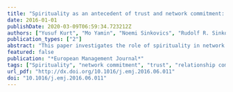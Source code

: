 ```yaml
---
title: "Spirituality as an antecedent of trust and network commitment: The case of Anatolian tigers"
date: 2016-01-01
publishDate: 2020-03-09T06:59:34.723212Z
authors: ["Yusuf Kurt", "Mo Yamin", "Noemi Sinkovics", "Rudolf R. Sinkovics"]
publication_types: ["2"]
abstract: "This paper investigates the role of spirituality in network commitment and trust building through a focus on the specific network context of Anatolian Tigers from Turkey. Despite the previous research employing utilitarian perspectives to explain the antecedents of commitment, the aim here is to understand the role played by spirituality, a higher-order dimension of human life, in commitment at a network level. The study adopts a survey approach. 120 questionnaires were conducted through face-to-face meetings with owners/managers of the sample firms. A partial least squares (PLS) path modelling approach is employed to examine relationships through a ‘soft-modelling’ analysis, using SmartPLS 3. The results empirically confirm that spirituality operates as a significant antecedent of network commitment and trust in the context of networks among Anatolian Tigers. Furthermore, it is found that neither length of membership nor firm size have any significant effect on network commitment. The paper contributes to the understanding of antecedents of network commitment by going beyond traditional economic perspectives whose argument, historically, has been that commitment is driven by utilitarian, profit- and utility-maximizing motivations and economic self-interests. "
featured: false
publication: "*European Management Journal*"
tags: ["Spirituality", "network commitment", "trust", "relationship commitment", "Partial least squares (PLS)", "PLS-SEM"]
url_pdf: "http://dx.doi.org/10.1016/j.emj.2016.06.011"
doi: "10.1016/j.emj.2016.06.011"
---
```


